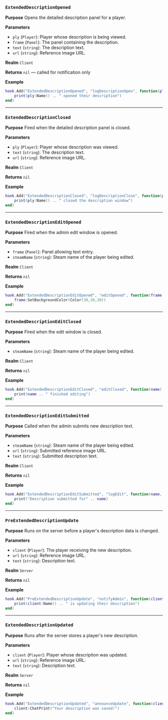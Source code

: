 ### `ExtendedDescriptionOpened`

**Purpose**
Opens the detailed description panel for a player.

**Parameters**

* `ply` (`Player`): Player whose description is being viewed.
* `frame` (`Panel`): The panel containing the description.
* `text` (`string`): The description text.
* `url` (`string`): Reference image URL.

**Realm**
`Client`

**Returns**
`nil` — called for notification only

**Example**

```lua
hook.Add("ExtendedDescriptionOpened", "logDescriptionOpen", function(ply, frame, text, url)
    print(ply:Name() .. " opened their description")
end)
```

---

### `ExtendedDescriptionClosed`

**Purpose**
Fired when the detailed description panel is closed.

**Parameters**

* `ply` (`Player`): Player whose description was viewed.
* `text` (`string`): The description text.
* `url` (`string`): Reference image URL.

**Realm**
`Client`

**Returns**
`nil`

**Example**

```lua
hook.Add("ExtendedDescriptionClosed", "logDescriptionClose", function(ply, text, url)
    print(ply:Name() .. " closed the description window")
end)
```

---

### `ExtendedDescriptionEditOpened`

**Purpose**
Fired when the admin edit window is opened.

**Parameters**

* `frame` (`Panel`): Panel allowing text entry.
* `steamName` (`string`): Steam name of the player being edited.

**Realm**
`Client`

**Returns**
`nil`

**Example**

```lua
hook.Add("ExtendedDescriptionEditOpened", "editOpened", function(frame, name)
    frame:SetBackgroundColor(Color(30,30,30))
end)
```

---

### `ExtendedDescriptionEditClosed`

**Purpose**
Fired when the edit window is closed.

**Parameters**

* `steamName` (`string`): Steam name of the player being edited.

**Realm**
`Client`

**Returns**
`nil`

**Example**

```lua
hook.Add("ExtendedDescriptionEditClosed", "editClosed", function(name)
    print(name .. " finished editing")
end)
```

---

### `ExtendedDescriptionEditSubmitted`

**Purpose**
Called when the admin submits new description text.

**Parameters**

* `steamName` (`string`): Steam name of the player being edited.
* `url` (`string`): Submitted reference image URL.
* `text` (`string`): Submitted description text.

**Realm**
`Client`

**Returns**
`nil`

**Example**

```lua
hook.Add("ExtendedDescriptionEditSubmitted", "logEdit", function(name, url, text)
    print("Description submitted for" .. name)
end)
```

---

### `PreExtendedDescriptionUpdate`

**Purpose**
Runs on the server before a player's description data is changed.

**Parameters**

* `client` (`Player`): The player receiving the new description.
* `url` (`string`): Reference image URL.
* `text` (`string`): Description text.

**Realm**
`Server`

**Returns**
`nil`

**Example**

```lua
hook.Add("PreExtendedDescriptionUpdate", "notifyAdmin", function(client, url, text)
    print(client:Name() .. " is updating their description")
end)
```

---

### `ExtendedDescriptionUpdated`

**Purpose**
Runs after the server stores a player's new description.

**Parameters**

* `client` (`Player`): Player whose description was updated.
* `url` (`string`): Reference image URL.
* `text` (`string`): Description text.

**Realm**
`Server`

**Returns**
`nil`

**Example**

```lua
hook.Add("ExtendedDescriptionUpdated", "announceUpdate", function(client, url, text)
    client:ChatPrint("Your description was saved!")
end)
```
